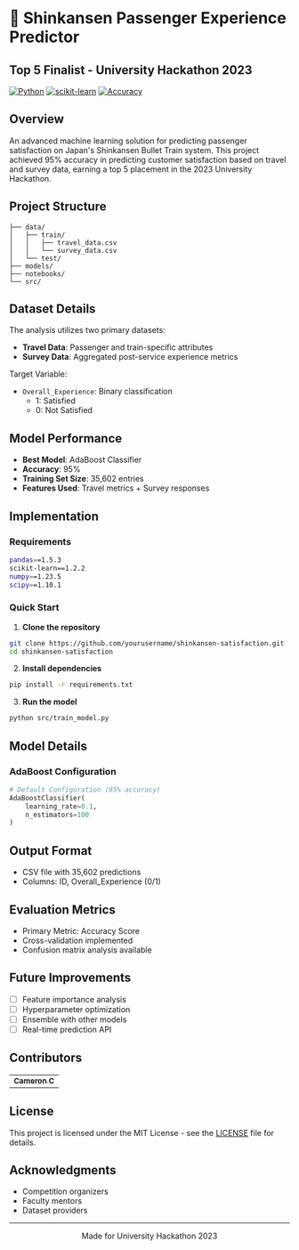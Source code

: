 # 🚅 Shinkansen Passenger Experience Predictor
## Top 5 Finalist - University Hackathon 2023

[![Python](https://img.shields.io/badge/Python-3.x-blue.svg)](https://www.python.org/downloads/)
[![scikit-learn](https://img.shields.io/badge/scikit--learn-Latest-orange.svg)](https://scikit-learn.org/stable/)
[![Accuracy](https://img.shields.io/badge/Accuracy-95%25-success.svg)](#results)

## Overview
An advanced machine learning solution for predicting passenger satisfaction on Japan's Shinkansen Bullet Train system. This project achieved 95% accuracy in predicting customer satisfaction based on travel and survey data, earning a top 5 placement in the 2023 University Hackathon.

## Project Structure
```
├── data/
│   ├── train/
│   │   ├── travel_data.csv
│   │   └── survey_data.csv
│   └── test/
├── models/
├── notebooks/
└── src/
```

## Dataset Details
The analysis utilizes two primary datasets:
- **Travel Data**: Passenger and train-specific attributes
- **Survey Data**: Aggregated post-service experience metrics

Target Variable:
- `Overall_Experience`: Binary classification
  - 1: Satisfied
  - 0: Not Satisfied

## Model Performance
- **Best Model**: AdaBoost Classifier
- **Accuracy**: 95%
- **Training Set Size**: 35,602 entries
- **Features Used**: Travel metrics + Survey responses

## Implementation

### Requirements
```bash
pandas==1.5.3
scikit-learn==1.2.2
numpy==1.23.5
scipy==1.10.1
```

### Quick Start
1. **Clone the repository**
```bash
git clone https://github.com/yourusername/shinkansen-satisfaction.git
cd shinkansen-satisfaction
```

2. **Install dependencies**
```bash
pip install -r requirements.txt
```

3. **Run the model**
```bash
python src/train_model.py
```

## Model Details

### AdaBoost Configuration
```python
# Default Configuration (95% accuracy)
AdaBoostClassifier(
    learning_rate=0.1,
    n_estimators=100
)
```

## Output Format
- CSV file with 35,602 predictions
- Columns: ID, Overall_Experience (0/1)

## Evaluation Metrics
- Primary Metric: Accuracy Score
- Cross-validation implemented
- Confusion matrix analysis available

## Future Improvements
- [ ] Feature importance analysis
- [ ] Hyperparameter optimization
- [ ] Ensemble with other models
- [ ] Real-time prediction API

## Contributors
<table>
  <tr>
    <td align="center">
      <a href="https://github.com/cam-cc">
        <sub><b>Cameron C</b></sub>
      </a>
    </td>
  </tr>
</table>

## License
This project is licensed under the MIT License - see the [LICENSE](LICENSE) file for details.

## Acknowledgments
- Competition organizers
- Faculty mentors
- Dataset providers

---
<p align="center">Made for University Hackathon 2023</p>
